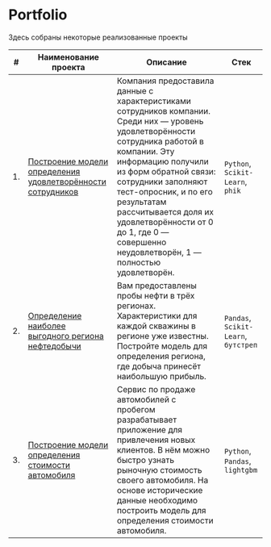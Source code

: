 # Portfolio

Здесь собраны некоторые реализованные проекты

|#|Наименование проекта|Описание|Стек|
|---|---|---|---|
|1.|[Построение модели определения удовлетворённости сотрудников](./ProjectEmployees)|Компания предоставила данные с характеристиками сотрудников компании. Среди них — уровень удовлетворённости сотрудника работой в компании. Эту информацию получили из форм обратной связи: сотрудники заполняют тест-опросник, и по его результатам рассчитывается доля их удовлетворённости от 0 до 1, где 0 — совершенно неудовлетворён, 1 — полностью удовлетворён.|`Python`, `Scikit-Learn`, `phik`|
|2.|[Определение наиболее выгодного региона нефтедобычи](./ProjectNeft)|Вам предоставлены пробы нефти в трёх регионах. Характеристики для каждой скважины в регионе уже известны. Постройте модель для определения региона, где добыча принесёт наибольшую прибыль.|`Pandas`, `Scikit-Learn`, `бутстреп`|
|3.|[Построение модели определения стоимости автомобиля](./ProjectCar)|Сервис по продаже автомобилей с пробегом  разрабатывает приложение для привлечения новых клиентов. В нём можно быстро узнать рыночную стоимость своего автомобиля. На основе исторические данные необходимо построить модель для определения стоимости автомобиля.|`Python`, `Pandas`, `lightgbm`|
